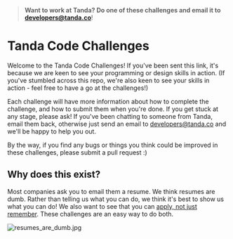 > **Want to work at Tanda? Do one of these challenges and email it to developers@tanda.co**!

Tanda Code Challenges
=================================

Welcome to the Tanda Code Challenges! If you've been sent this link, it's
because we are keen to see your programming or design skills in action. (If
you've stumbled across this repo, we're also keen to see your skills in action -
feel free to have a go at the challenges!)

Each challenge will have more information about how to complete the challenge,
and how to submit them when you're done. If you get stuck at any stage, please
ask! If you've been chatting to someone from Tanda, email them back, otherwise
just send an email to developers@tanda.co and we'll be happy to help you out.

By the way, if you find any bugs or things you think could be improved in these
challenges, please submit a pull request :)

## Why does this exist?

Most companies ask you to email them a resume. We think resumes are dumb. Rather
than telling us what you can do, we think it's best to show us what you can do!
We also want to see that you can
[apply, not just remember](https://blog.testdome.com/blooms-taxonomy/).
These challenges are an easy way to do both.

![resumes_are_dumb.jpg](https://user-images.githubusercontent.com/509837/37746609-c8bfff9e-2dc6-11e8-9228-5d1772ff50d6.JPG)

